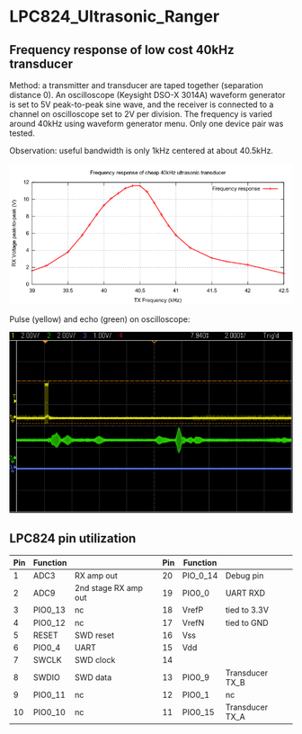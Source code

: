 # LPC824_Ultrasonic_Ranger

## Frequency response of low cost 40kHz transducer

Method: a transmitter and transducer are taped together (separation distance 0).
An oscilloscope (Keysight DSO-X 3014A) waveform generator is set to 5V peak-to-peak 
sine wave, and the receiver is connected to a channel on oscilloscope set to 2V 
per division.  The frequency is varied around 40kHz using waveform generator menu. 
Only one device pair was tested. 

Observation: useful bandwidth is only 1kHz centered at about 40.5kHz. 

![frequency response curve](./doc/frequency-response.png)


Pulse (yellow) and echo (green) on oscilloscope:

![echogram](./doc/scope_180.png)

## LPC824 pin utilization

|Pin| Function|                      |Pin | Function |           |
|---| --------| ---------------------|--- |----------|-----------|
| 1 | ADC3    | RX amp out           | 20 | PIO_0_14 | Debug pin |
| 2 | ADC9    | 2nd stage RX amp out | 19 | PIO0_0   | UART RXD  |
| 3 | PIO0_13 | nc                   | 18 | VrefP    | tied to 3.3V  |
| 4 | PIO0_12 | nc                   | 17 | VrefN    | tied to GND   |
| 5 | RESET   | SWD reset            | 16 | Vss      |           |
| 6 | PIO0_4  | UART                 | 15 | Vdd      |           |
| 7 | SWCLK   | SWD clock            | 14 |          |           |
| 8 | SWDIO   | SWD data             | 13 | PIO0_9   | Transducer TX_B |
| 9 | PIO0_11 | nc                   | 12 | PIO0_1   | nc              |
|10 | PIO0_10 | nc                   | 11 | PIO0_15  | Transducer TX_A |
